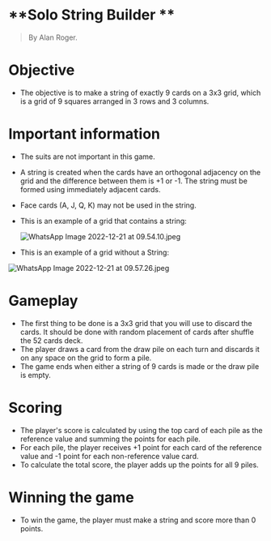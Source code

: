 # **Solo String Builder **

> By Alan Roger.
> 

# **Objective**

- The objective is to make a string of exactly 9 cards on a 3x3 grid, which is a grid of 9 squares arranged in 3 rows and 3 columns.

# **Important information**

- The suits are not important in this game.
- A string is created when the cards have an orthogonal adjacency on the grid and the difference between them is +1 or -1. The string must be formed using immediately adjacent cards.
- Face cards (A, J, Q, K) may not be used in the string.
- This is an example of a grid that contains a string:
    
    ![WhatsApp Image 2022-12-21 at 09.54.10.jpeg](https://s3-us-west-2.amazonaws.com/secure.notion-static.com/e122e230-6425-49b7-951d-9d15368204ef/WhatsApp_Image_2022-12-21_at_09.54.10.jpeg)
    
- This is an example of a grid without a String:

![WhatsApp Image 2022-12-21 at 09.57.26.jpeg](https://s3-us-west-2.amazonaws.com/secure.notion-static.com/3da8bba5-aaed-48c9-b412-19b55b974295/WhatsApp_Image_2022-12-21_at_09.57.26.jpeg)

# **Gameplay**

- The first thing to be done is a 3x3 grid that you will use to discard the cards. It should be done with random placement of cards after shuffle the 52 cards deck.
- The player draws a card from the draw pile on each turn and discards it on any space on the grid to form a pile.
- The game ends when either a string of 9 cards is made or the draw pile is empty.

# **Scoring**

- The player's score is calculated by using the top card of each pile as the reference value and summing the points for each pile.
- For each pile, the player receives +1 point for each card of the reference value and -1 point for each non-reference value card.
- To calculate the total score, the player adds up the points for all 9 piles.

# **Winning the game**

- To win the game, the player must make a string and score more than 0 points.
